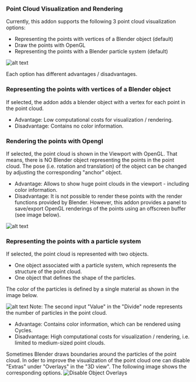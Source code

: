 ### Point Cloud Visualization and Rendering

Currently, this addon supports the following 3 point cloud visualization options:
* Representing the points with vertices of a Blender object (default)
* Draw the points with OpenGL 
* Representing the points with a Blender particle system (default)


![alt text](https://github.com/SBCV/Blender-Import-NVM-Addon/blob/master/doc/images/import_point_options.jpg)

Each option has different advantages / disadvantages.

### Representing the points with vertices of a Blender object

If selected, the addon adds a blender object with a vertex for each point in the point cloud. 

* Advantage: Low computational costs for visualization / rendering. 
* Disadvantage: Contains no color information.

### Rendering the points with Opengl 
If selected, the point cloud is shown in the Viewport with OpenGL. That means, there is NO Blender object representing the points in the point cloud. The pose (i.e. rotation and translation) of the object can be changed by adjusting the corresponding "anchor" object.
* Advantage: Allows to show huge point clouds in the viewport - including color information. 
* Disadvantage: It is not possible to render these points with the render functions provided by Blender. However, this addon provides a panel to save/export OpenGL renderings of the points using an offscreen buffer (see image below).

![alt text](https://github.com/SBCV/Blender-Addon-Photogrammetry-Importer/blob/master/doc/images/opengl_panel.jpg)

### Representing the points with a particle system 

If selected, the point cloud is represented with two objects.
* One object associated with a particle system, which represents the structure of the point cloud. 
* One object that defines the shape of the particles.

The color of the particles is defined by a single material as shown in the image below.

![alt text](https://github.com/SBCV/Blender-Import-NVM-Addon/blob/master/doc/images/particle_system_material.jpg)
Note: The second input "Value" in the "Divide" node represents the number of particles in the point cloud.  

* Advantage: Contains color information, which can be rendered using Cycles. 
* Disadvantage: High computational costs for visualization / rendering, i.e. limited to medium-sized point clouds.

Sometimes Blender draws boundaries around the particles of the point cloud. In oder to improve the visualization of the point cloud one can disable "Extras" under "Overlays" in the "3D view". The following image shows the corresponding options. 
![Disable Object Overlays](https://github.com/SBCV/Blender-Import-NVM-Addon/blob/master/doc/images/disable_object_extras_overlay_annotation.jpg)
